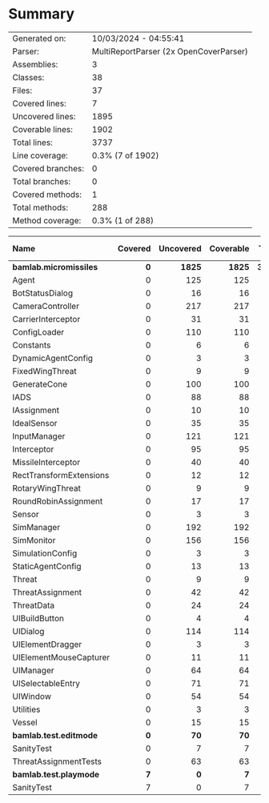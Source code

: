 ﻿# Summary
|||
|:---|:---|
| Generated on: | 10/03/2024 - 04:55:41 |
| Parser: | MultiReportParser (2x OpenCoverParser) |
| Assemblies: | 3 |
| Classes: | 38 |
| Files: | 37 |
| Covered lines: | 7 |
| Uncovered lines: | 1895 |
| Coverable lines: | 1902 |
| Total lines: | 3737 |
| Line coverage: | 0.3% (7 of 1902) |
| Covered branches: | 0 |
| Total branches: | 0 |
| Covered methods: | 1 |
| Total methods: | 288 |
| Method coverage: | 0.3% (1 of 288) |

|**Name**|**Covered**|**Uncovered**|**Coverable**|**Total**|**Line coverage**|**Covered**|**Total**|**Branch coverage**|**Covered**|**Total**|**Method coverage**|
|:---|---:|---:|---:|---:|---:|---:|---:|---:|---:|---:|---:|
|**bamlab.micromissiles**|**0**|**1825**|**1825**|**3670**|**0%**|**0**|**0**|****|**0**|**283**|**0%**|
|Agent|0|125|125|210|0%|0|0||0|24|0%|
|BotStatusDialog|0|16|16|36|0%|0|0||0|2|0%|
|CameraController|0|217|217|490|0%|0|0||0|23|0%|
|CarrierInterceptor|0|31|31|48|0%|0|0||0|5|0%|
|ConfigLoader|0|110|110|169|0%|0|0||0|12|0%|
|Constants|0|6|6|17|0%|0|0||0|2|0%|
|DynamicAgentConfig|0|3|3|121|0%|0|0||0|1|0%|
|FixedWingThreat|0|9|9|21|0%|0|0||0|5|0%|
|GenerateCone|0|100|100|144|0%|0|0||0|9|0%|
|IADS|0|88|88|146|0%|0|0||0|17|0%|
|IAssignment|0|10|10|40|0%|0|0||0|3|0%|
|IdealSensor|0|35|35|71|0%|0|0||0|4|0%|
|InputManager|0|121|121|194|0%|0|0||0|11|0%|
|Interceptor|0|95|95|157|0%|0|0||0|15|0%|
|MissileInterceptor|0|40|40|78|0%|0|0||0|4|0%|
|RectTransformExtensions|0|12|12|23|0%|0|0||0|4|0%|
|RotaryWingThreat|0|9|9|21|0%|0|0||0|5|0%|
|RoundRobinAssignment|0|17|17|43|0%|0|0||0|2|0%|
|Sensor|0|3|3|70|0%|0|0||0|1|0%|
|SimManager|0|192|192|337|0%|0|0||0|26|0%|
|SimMonitor|0|156|156|263|0%|0|0||0|19|0%|
|SimulationConfig|0|3|3|121|0%|0|0||0|1|0%|
|StaticAgentConfig|0|13|13|45|0%|0|0||0|5|0%|
|Threat|0|9|9|17|0%|0|0||0|3|0%|
|ThreatAssignment|0|42|42|79|0%|0|0||0|5|0%|
|ThreatData|0|24|24|48|0%|0|0||0|5|0%|
|UIBuildButton|0|4|4|18|0%|0|0||0|2|0%|
|UIDialog|0|114|114|213|0%|0|0||0|18|0%|
|UIElementDragger|0|3|3|15|0%|0|0||0|1|0%|
|UIElementMouseCapturer|0|11|11|25|0%|0|0||0|3|0%|
|UIManager|0|64|64|127|0%|0|0||0|16|0%|
|UISelectableEntry|0|71|71|119|0%|0|0||0|15|0%|
|UIWindow|0|54|54|108|0%|0|0||0|9|0%|
|Utilities|0|3|3|9|0%|0|0||0|1|0%|
|Vessel|0|15|15|27|0%|0|0||0|5|0%|
|**bamlab.test.editmode**|**0**|**70**|**70**|**163**|**0%**|**0**|**0**|****|**0**|**4**|**0%**|
|SanityTest|0|7|7|25|0%|0|0||0|2|0%|
|ThreatAssignmentTests|0|63|63|138|0%|0|0||0|2|0%|
|**bamlab.test.playmode**|**7**|**0**|**7**|**25**|**100%**|**0**|**0**|****|**1**|**1**|**100%**|
|SanityTest|7|0|7|25|100%|0|0||1|1|100%|
